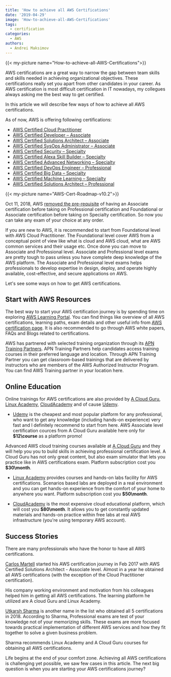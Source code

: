 ```yaml
---
title: 'How to achieve all AWS Certifications'
date: '2019-04-29'
image: 'How-to-achieve-all-AWS-Certifications'
tags:
  - certification
categories:
  - AWS
authors:
  - Andrei Maksimov
---
```


{{< my-picture name="How-to-achieve-all-AWS-Certifications">}}

AWS certifications are a great way to narrow the gap between team skills and skills needed in achieving organizational objectives. These certifications really set you apart from other candidates in your career. As AWS certification is most difficult certification in IT nowadays, my collegues always asking me the best way to get certified.

In this article we will describe few ways of how to achieve all AWS certifications.

As of now, AWS is offering following certifications:

- [AWS Certified Cloud Practitioner](https://aws.amazon.com/certification/certified-cloud-practitioner/)
- [AWS Certified Developer – Associate](https://aws.amazon.com/certification/certified-developer-associate/)
- [AWS Certified Solutions Architect – Associate](https://aws.amazon.com/certification/certified-solutions-architect-associate/)
- [AWS Certified SysOps Administrator – Associate](https://aws.amazon.com/certification/certified-sysops-admin-associate/)
- [AWS Certified Security – Specialty](https://aws.amazon.com/certification/certified-security-specialty/)
- [AWS Certified Alexa Skill Builder – Specialty](https://aws.amazon.com/certification/certified-alexa-skill-builder-specialty/)
- [AWS Certified Advanced Networking – Specialty](https://aws.amazon.com/certification/certified-advanced-networking-specialty/)
- [AWS Certified DevOps Engineer – Professional](https://aws.amazon.com/certification/certified-devops-engineer-professional/)
- [AWS Certified Big Data – Specialty](https://aws.amazon.com/certification/certified-big-data-specialty/)
- [AWS Certified Machine Learning – Specialty](https://aws.amazon.com/certification/certified-machine-learning-specialty/)
- [AWS Certified Solutions Architect – Professional](https://aws.amazon.com/certification/certified-solutions-architect-professional/)

{{< my-picture name="AWS-Cert-Roadmap-v10.2">}}

Oct 11, 2018, AWS [removed the pre-requisite](https://aws.amazon.com/about-aws/whats-new/2018/10/announcing-more-flexibility-for-aws-certification-exams/) of having an Associate certification before taking on Professional certification and Foundational or Associate certification before taking on Specialty certification. So now you can take any exam of your choice at any order.

If you are new to AWS, it is recommended to start from Foundational level with AWS Cloud Practitioner. The Foundational level cover AWS from a conceptual point of view like what is cloud and AWS cloud, what are AWS common services and their usage etc. Once done you can move to Associate and Professional level. Associate and Professional level exams are pretty tough to pass unless you have complete deep knowledge of the AWS platform. The Associate and Professional level exams helps professionals to develop expertise in design, deploy, and operate highly available, cost-effective, and secure applications on AWS.

Let's see some ways on how to get AWS certifications.

## Start with AWS Resources

The best way to start your AWS certification journey is by spending time on exploring [AWS Learning Portal](https://aws.amazon.com/getting-started/). You can find things like overview of all AWS certifications, learning paths, exam details and other useful info from [AWS certification page](https://aws.amazon.com/certification/). It is also recommended to go through AWS white papers, FAQs and Blogs related to certifications.

AWS has partnered with selected training organization through its [APN Training Partners](https://aws.amazon.com/partners/aws-training-partners/). APN Training Partners help candidates access training courses in their preferred language and location. Through APN Training Partner you can get classroom-based trainings that are delivered by instructors who are members of the AWS Authorized Instructor Program. You can find AWS Training partner in your location here.

## Online Education

Online trainings for AWS certifications are also provided by [A Cloud Guru](https://acloud.guru/courses?vendors=aws), [Linux Academy](https://linuxacademy.com/amazon-web-services/courses), [CloudAcademy](https://cloudacademy.com/library/amazon-web-services/) and of cause [Udemy](https://click.linksynergy.com/deeplink?id=sp4muCDZMoA&mid=39197&murl=https%3A%2F%2Fwww.udemy.com%2F&u1=How-to-achieve-all-AWS-Certifications).

- [Udemy](https://click.linksynergy.com/deeplink?id=sp4muCDZMoA&mid=39197&murl=https%3A%2F%2Fwww.udemy.com%2Fcourses%2Fsearch%2F%3Fq%3Daws%2520certified%26src%3Dsac%26kw%3Daws&u1=How-to-achieve-all-AWS-Certifications) is the cheapest and most popular platform for any professional, who want to get any knowledge (including hands-on experience) very fast and I definitely recommend to start from here. AWS Associate level certification cources from A Cloud Guru available here only for **\$12\course** as a platform promo!

Advanced AWS cloud training courses available at [A Cloud Guru](https://acloud.guru/courses?vendors=aws) and they will help you you to build skills in achieving professional certification level. A Cloud Guru has not only great content, but also exam simulator that lets you practice like in AWS certifications exam. Platform subscription cost you **\$30\month**.

- [Linux Academy](https://linuxacademy.com/amazon-web-services/courses) provides courses and hands-on labs facility for AWS certifications. Scenarios based labs are deployed in a real environment and you can get hands-on experience from the comfort of your home to anywhere you want. Platform subscription cost you **\$50\month**.

- [CloudAcademy](https://cloudacademy.com/library/amazon-web-services/) is the most expensive cloud educational platform, which will cost you **\$80\month**. It allows you to get constantly updated materials and hands-on practice within free labs at real AWS infrastructure (you're using temporary AWS account).

## Success Stories

There are many professionals who have the honor to have all AWS certifications.

[Carlos Martell](https://www.cloudreach.com/blog/how-i-became-fully-certified-on-aws/) started his AWS certification journey in Feb 2017 with AWS Certified Solutions Architect - Associate level. Almost in a year he obtained all AWS certifications (with the exception of the Cloud Practitioner certification).

His company working environment and motivation from his colleagues helped him in getting all AWS certifications. The learning platform he utilized are A cloud Guru and Linux Academy.

[Utkarsh Sharma](https://medium.com/@utkarshdevops/hurray-achieved-all-5-aws-certifications-65649e113b64) is another name in the list who obtained all 5 certifications in 2018. According to Sharma, Professional exams are test of your knowledge not of your memorizing skills. These exams are more focused towards practical implementation of different AWS services and how they fit together to solve a given business problem.

Sharma recommends Linux Academy and A Cloud Guru courses for obtaining all AWS certifications.

Life begins at the end of your comfort zone. Achieving all AWS certifications is challenging yet possible, we saw few cases in this article. The next big question is when you are starting your AWS certifications journey?
